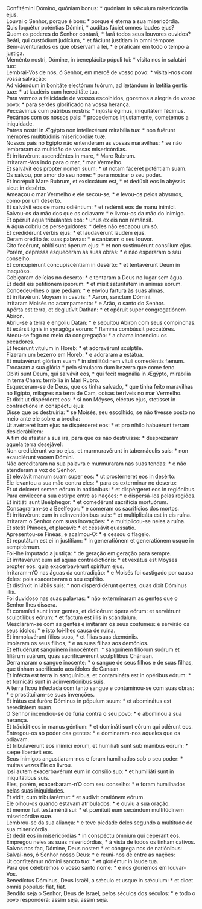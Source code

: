 <div class="dropcap text-justify">Confitémini Dómino, quóniam bonus: * quóniam in sǽculum misericórdia ejus.</div>
<div class="dropcap text-justify">Louvai o Senhor, porque é bom: * porque é eterna a sua misericórdia.</div>
<div class="text-justify">Quis loquétur poténtias Dómini, * audítas fáciet omnes laudes ejus?</div>
<div class="text-justify">Quem os poderes do Senhor contará, * fará todos seus louvores ouvidos?</div>
<div class="text-justify">Beáti, qui custódiunt judícium, * et fáciunt justítiam in omni témpore.</div>
<div class="text-justify">Bem-aventurados os que observam a lei, * e praticam em todo o tempo a justiça.</div>
<div class="text-justify">Meménto nostri, Dómine, in beneplácito pópuli tui: * vísita nos in salutári tuo:</div>
<div class="text-justify">Lembrai-Vos de nós, ó Senhor, em mercê de vosso povo: * visitai-nos com vossa salvação:</div>
<div class="text-justify">Ad vidéndum in bonitáte electórum tuórum, ad lætándum in lætítia gentis tuæ: * ut laudéris cum hereditáte tua.</div>
<div class="text-justify">Para vermos a felicidade de vossos escolhidos, gozemos a alegria de vosso povo: * para serdes glorificado na vossa herança.</div>
<div class="text-justify">Peccávimus cum pátribus nostris: * injúste égimus, iniquitátem fécimus.</div>
<div class="text-justify">Pecámos com os nossos pais: * procedemos injustamente, cometemos a iniquidade.</div>
<div class="text-justify">Patres nostri in Ægýpto non intellexérunt mirabília tua: * non fuérunt mémores multitúdinis misericórdiæ tuæ.</div>
<div class="text-justify">Nossos pais no Egipto não entenderam as vossas maravilhas: * se não lembraram da multidão de vossas misericórdias.</div>
<div class="text-justify">Et irritavérunt ascendéntes in mare, * Mare Rubrum.</div>
<div class="text-justify">Irritaram-Vos indo para o mar, * mar Vermelho.</div>
<div class="text-justify">Et salvávit eos propter nomen suum: * ut notam fáceret poténtiam suam.</div>
<div class="text-justify">Os salvou, por amor do seu nome: * para mostrar o seu poder.</div>
<div class="text-justify">Et incrépuit Mare Rubrum, et exsiccátum est, * et dedúxit eos in abýssis sicut in desérto.</div>
<div class="text-justify">Ameaçou o mar Vermelho e ele secou-se, * e levou-os pelos abysmos, como por um deserto.</div>
<div class="text-justify">Et salvávit eos de manu odiéntium: * et redémit eos de manu inimíci.</div>
<div class="text-justify">Salvou-os da mão dos que os odiavam: * e livrou-os da mão do inimigo.</div>
<div class="text-justify">Et opéruit aqua tribulántes eos: * unus ex eis non remánsit.</div>
<div class="text-justify">A água cobriu os perseguidores: * deles não escapou um só.</div>
<div class="text-justify">Et credidérunt verbis ejus: * et laudavérunt laudem ejus.</div>
<div class="text-justify">Deram crédito às suas palavras: * e cantaram o seu louvor.</div>
<div class="text-justify">Cito fecérunt, oblíti sunt óperum ejus: * et non sustinuérunt consílium ejus.</div>
<div class="text-justify">Porém, depressa esqueceram as suas obras: * e não esperaram o seu conselho.</div>
<div class="text-justify">Et concupiérunt concupiscéntiam in desérto: * et tentavérunt Deum in inaquóso.</div>
<div class="text-justify">Cobiçaram delícias no deserto: * e tentaram a Deus no lugar sem água.</div>
<div class="text-justify">Et dedit eis petitiónem ipsórum: * et misit saturitátem in ánimas eórum.</div>
<div class="text-justify">Concedeu-lhes o que pediam: * e enviou fartura às suas almas.</div>
<div class="text-justify">Et irritavérunt Moysen in castris: * Aaron, sanctum Dómini.</div>
<div class="text-justify">Irritaram Moisés no acampamento: * e Arão, o santo do Senhor.</div>
<div class="text-justify">Apérta est terra, et deglutívit Dathan: * et opéruit super congregatiónem Abíron.</div>
<div class="text-justify">Abriu-se a terra e engoliu Datan: * e sepultou Abiron com seus compinchas.</div>
<div class="text-justify">Et exársit ignis in synagóga eorum: * flamma combússit peccatóres.</div>
<div class="text-justify">Ateou-se fogo no meio da congregação: * a chama incendiou os pecadores.</div>
<div class="text-justify">Et fecérunt vítulum in Horeb: * et adoravérunt scúlptile.</div>
<div class="text-justify">Fizeram um bezerro em Horeb: * e adoraram a estátua.</div>
<div class="text-justify">Et mutavérunt glóriam suam * in similitúdinem vítuli comedéntis fænum.</div>
<div class="text-justify">Trocaram a sua glória * pelo simulacro dum bezerro que come feno.</div>
<div class="text-justify">Oblíti sunt Deum, qui salvávit eos, * qui fecit magnália in Ægýpto, mirabília in terra Cham: terribília in Mari Rubro.</div>
<div class="text-justify">Esqueceram-se de Deus, que os tinha salvado, * que tinha feito maravilhas no Egipto, milagres na terra de Cam, coisas terríveis no mar Vermelho.</div>
<div class="text-justify">Et dixit ut dispérderet eos: * si non Móyses, eléctus ejus, stetísset in confractióne in conspéctu ejus:</div>
<div class="text-justify">Disse que os destruiria: * se Moisés, seu escolhido, se não tivesse posto no meio ante ele sobre a brecha:</div>
<div class="text-justify">Ut avérteret iram ejus ne dispérderet eos: * et pro níhilo habuérunt terram desiderábilem:</div>
<div class="text-justify">A fim de afastar a sua ira, para que os não destruísse: * desprezaram aquela terra desejável:</div>
<div class="text-justify">Non credidérunt verbo ejus, et murmuravérunt in tabernáculis suis: * non exaudiérunt vocem Dómini.</div>
<div class="text-justify">Não acreditaram na sua palavra e murmuraram nas suas tendas: * e não atenderam à voz do Senhor.</div>
<div class="text-justify">Et elevávit manum suam super eos: * ut prostérneret eos in desérto:</div>
<div class="text-justify">Ele levantou a sua mão contra eles: * para os exterminar no deserto:</div>
<div class="text-justify">Et ut deíceret semen eórum in natiónibus: * et dispérgeret eos in regiónibus.</div>
<div class="text-justify">Para envilecer a sua estirpe entre as nações: * e dispersá-los pelas regiões.</div>
<div class="text-justify">Et initiáti sunt Beélphegor: * et comedérunt sacrifícia mortuórum.</div>
<div class="text-justify">Consagraram-se a Beelfegor: * e comeram os sacrifícios dos mortos.</div>
<div class="text-justify">Et irritavérunt eum in adinventiónibus suis: * et multiplicáta est in eis ruína.</div>
<div class="text-justify">Irritaram o Senhor com suas inovações: * e multiplicou-se neles a ruína.</div>
<div class="text-justify">Et stetit Phínees, et placávit: * et cessávit quassátio.</div>
<div class="text-justify">Apresentou-se Finéas, e acalmou-O: * e cessou o flagelo.</div>
<div class="text-justify">Et reputátum est ei in justítiam: * in generatiónem et generatiónem usque in sempitérnum.</div>
<div class="text-justify">Foi-lhe imputado a justiça: * de geração em geração para sempre.</div>
<div class="text-justify">Et irritavérunt eum ad aquas contradictiónis: * et vexátus est Móyses propter eos: quia exacerbavérunt spíritum ejus.</div>
<div class="text-justify">Irritaram-n’O nas águas da contradição: * e Moisés foi castigado por causa deles: pois exacerbaram o seu espírito.</div>
<div class="text-justify">Et distínxit in lábiis suis: * non disperdidérunt gentes, quas dixit Dóminus illis.</div>
<div class="text-justify">Foi duvidoso nas suas palavras: * não exterminaram as gentes que o Senhor lhes dissera.</div>
<div class="text-justify">Et commísti sunt inter gentes, et didicérunt ópera eórum: et serviérunt sculptílibus eórum: * et factum est illis in scándalum.</div>
<div class="text-justify">Mesclaram-se com as gentes e imitaram os seus costumes: e servirão os seus ídolos: * e isto foi-lhes causa de ruína.</div>
<div class="text-justify">Et immolavérunt fílios suos, * et filias suas dæmóniis.</div>
<div class="text-justify">Imolaram os seus filhos, * e as suas filhas aos demónios.</div>
<div class="text-justify">Et effudérunt sánguinem innocéntem: * sánguinem filiórum suórum et filiárum suárum, quas sacrificavérunt sculptílibus Chánaan.</div>
<div class="text-justify">Derramaram o sangue inocente: * o sangue de seus filhos e de suas filhas, que tinham sacrificado aos ídolos de Canaan.</div>
<div class="text-justify">Et infécta est terra in sanguínibus, et contamináta est in opéribus eórum: * et fornicáti sunt in adinventiónibus suis.</div>
<div class="text-justify">A terra ficou infectada com tanto sangue e contaminou-se com suas obras: * e prostituíram-se suas invenções.</div>
<div class="text-justify">Et irátus est furóre Dóminus in pópulum suum: * et abominátus est hereditátem suam.</div>
<div class="text-justify">O Senhor incendiou-se de fúria contra o seu povo: * e abominou a sua herança.</div>
<div class="text-justify">Et trádidit eos in manus géntium: * et domináti sunt eórum qui odérunt eos.</div>
<div class="text-justify">Entregou-os ao poder das gentes: * e dominaram-nos aqueles que os odiavam.</div>
<div class="text-justify">Et tribulavérunt eos inimíci eórum, et humiliáti sunt sub mánibus eórum: * sæpe liberávit eos.</div>
<div class="text-justify">Seus inimigos angustiaram-nos e foram humilhados sob o seu poder: * muitas vezes Ele os livrou.</div>
<div class="text-justify">Ipsi autem exacerbavérunt eum in consílio suo: * et humiliáti sunt in iniquitátibus suis.</div>
<div class="text-justify">Eles, porém, exacerbaram-n’O com seu conselho: * e foram humilhados pelas suas iniquidades.</div>
<div class="text-justify">Et vidit, cum tribularéntur: * et audívit oratiónem eórum.</div>
<div class="text-justify">Ele olhou-os quando estavam atribulados: * e ouviu a sua oração.</div>
<div class="text-justify">Et memor fuit testaménti sui: * et pœnítuit eum secúndum multitúdinem misericórdiæ suæ.</div>
<div class="text-justify">Lembrou-se da sua aliança: * e teve piedade deles segundo a multitude de sua misericórdia.</div>
<div class="text-justify">Et dedit eos in misericórdias * in conspéctu ómnium qui céperant eos.</div>
<div class="text-justify">Empregou neles as suas misericórdias, * à vista de todos os tinham cativos.</div>
<div class="text-justify">Salvos nos fac, Dómine, Deus noster: * et cóngrega nos de natiónibus:</div>
<div class="text-justify">Salvai-nos, ó Senhor nosso Deus: * e reuni-nos de entre as nações:</div>
<div class="text-justify">Ut confiteámur nómini sancto tuo: * et gloriémur in laude tua.</div>
<div class="text-justify">Para que celebremos o vosso santo nome: * e nos gloriemos em louvar-Vos.</div>
<div class="text-justify">Benedíctus Dóminus, Deus Israël, a sǽculo et usque in sǽculum: * et dicet omnis pópulus: fiat, fiat.</div>
<div class="text-justify">Bendito seja o Senhor, Deus de Israel, pelos séculos dos séculos: * e todo o povo responderá: assim seja, assim seja.</div>
